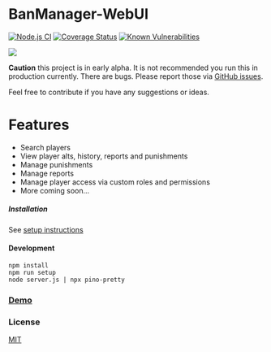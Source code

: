 # BanManager-WebUI

[![Node.js CI](https://github.com/BanManagement/BanManager-WebUI/actions/workflows/build.yaml/badge.svg)](https://github.com/BanManagement/BanManager-WebUI/actions/workflows/build.yaml)
[![Coverage Status](https://coveralls.io/repos/github/BanManagement/BanManager-WebUI/badge.svg)](https://coveralls.io/github/BanManagement/BanManager-WebUI)
[![Known Vulnerabilities](https://snyk.io/test/github/banmanagement/banmanager-webui/badge.svg?targetFile=package.json)](https://snyk.io/test/github/banmanagement/banmanager-webui?targetFile=package.json)

![](https://user-images.githubusercontent.com/1658997/37547562-5312183c-296a-11e8-91c7-8d1b9d17f4d3.png)

**Caution** this project is in early alpha. It is not recommended you run this in production currently. There are bugs. Please report those via [GitHub issues](https://github.com/BanManagement/BanManager-WebUI/issues).

Feel free to contribute if you have any suggestions or ideas.

# Features
- Search players
- View player alts, history, reports and punishments
- Manage punishments
- Manage reports
- Manage player access via custom roles and permissions
- More coming soon...

##### Installation
See [setup instructions](https://banmanagement.com/setup)

#### Development
```
npm install
npm run setup
node server.js | npx pino-pretty
```

### [Demo](https://demo.banmanagement.com)

### License

[MIT](LICENSE)
